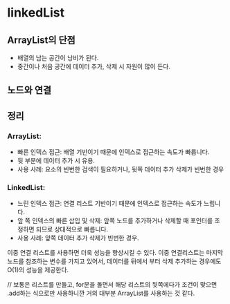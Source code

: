# linkedList

## ArrayList의 단점

- 배열의 남는 공간이 낭비가 된다.
- 중간이나 처음 공간에 데이터 추가, 삭제 시 자원이 많이 든다.

## 노드와 연결 








## 정리
### ArrayList:

- 빠른 인덱스 접근: 배열 기반이기 때문에 인덱스로 접근하는 속도가 빠릅니다.
- 뒷 부분에 데이터 추가 시 유용.
- 사용 사례: 요소의 빈번한 검색이 필요하거나, 뒷쪽 데이터 추가 삭제가 빈번한 경우
### LinkedList:

- 느린 인덱스 접근: 연결 리스트 기반이기 때문에 인덱스로 접근하는 속도가 느립니다.
- 앞 쪽 인덱스의 빠른 삽입 및 삭제: 앞쪽 노드를 추가하거나 삭제할 때 포인터를 조정하면 되므로 상대적으로 빠릅니다.
- 사용 사례: 앞쪽 데이터 추가 삭제가 빈번한 경우. 

이중 연결 리스트를 사용하면 더욱 성능을 향상시킬 수 있다. 이중 연결리스트는 마지막 노드를 참조하는 변수를 가지고 있어서,
데이터를 뒤에서 부터 삭제 추가하는 경우에도 O(1)의 성능을 제공한다. 


//
보통은 리스트를 만들고, for문을 돌면서 해당 리스트의 뒷쪽에다가 조건이 맞으면 .add하는 식으로만 사용하니깐 거의 대부분 ArrayList를 사용하는 것 같다.

